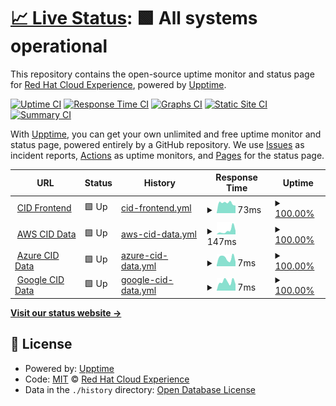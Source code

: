 # [📈 Live Status](https://status.imagedirectory.cloud): <!--live status--> **🟩 All systems operational**

This repository contains the open-source uptime monitor and status page for [Red Hat Cloud Experience](https://status.imagedirectory.cloud), powered by [Upptime](https://github.com/upptime/upptime).

[![Uptime CI](https://github.com/redhatcloudx/upptime/workflows/Uptime%20CI/badge.svg)](https://github.com/redhatcloudx/upptime/actions?query=workflow%3A%22Uptime+CI%22)
[![Response Time CI](https://github.com/redhatcloudx/upptime/workflows/Response%20Time%20CI/badge.svg)](https://github.com/redhatcloudx/upptime/actions?query=workflow%3A%22Response+Time+CI%22)
[![Graphs CI](https://github.com/redhatcloudx/upptime/workflows/Graphs%20CI/badge.svg)](https://github.com/redhatcloudx/upptime/actions?query=workflow%3A%22Graphs+CI%22)
[![Static Site CI](https://github.com/redhatcloudx/upptime/workflows/Static%20Site%20CI/badge.svg)](https://github.com/redhatcloudx/upptime/actions?query=workflow%3A%22Static+Site+CI%22)
[![Summary CI](https://github.com/redhatcloudx/upptime/workflows/Summary%20CI/badge.svg)](https://github.com/redhatcloudx/upptime/actions?query=workflow%3A%22Summary+CI%22)

With [Upptime](https://upptime.js.org), you can get your own unlimited and free uptime monitor and status page, powered entirely by a GitHub repository. We use [Issues](https://github.com/redhatcloudx/upptime/issues) as incident reports, [Actions](https://github.com/redhatcloudx/upptime/actions) as uptime monitors, and [Pages](https://status.imagedirectory.cloud) for the status page.

<!--start: status pages-->
<!-- This summary is generated by Upptime (https://github.com/upptime/upptime) -->
<!-- Do not edit this manually, your changes will be overwritten -->
<!-- prettier-ignore -->
| URL | Status | History | Response Time | Uptime |
| --- | ------ | ------- | ------------- | ------ |
| <img alt="" src="https://icons.duckduckgo.com/ip3/imagedirectory.cloud.ico" height="13"> [CID Frontend](https://imagedirectory.cloud/) | 🟩 Up | [cid-frontend.yml](https://github.com/redhatcloudx/upptime/commits/HEAD/history/cid-frontend.yml) | <details><summary><img alt="Response time graph" src="./graphs/cid-frontend/response-time-week.png" height="20"> 73ms</summary><br><a href="https://status.imagedirectory.cloud/history/cid-frontend"><img alt="Response time 107" src="https://img.shields.io/endpoint?url=https%3A%2F%2Fraw.githubusercontent.com%2Fredhatcloudx%2Fupptime%2FHEAD%2Fapi%2Fcid-frontend%2Fresponse-time.json"></a><br><a href="https://status.imagedirectory.cloud/history/cid-frontend"><img alt="24-hour response time 44" src="https://img.shields.io/endpoint?url=https%3A%2F%2Fraw.githubusercontent.com%2Fredhatcloudx%2Fupptime%2FHEAD%2Fapi%2Fcid-frontend%2Fresponse-time-day.json"></a><br><a href="https://status.imagedirectory.cloud/history/cid-frontend"><img alt="7-day response time 73" src="https://img.shields.io/endpoint?url=https%3A%2F%2Fraw.githubusercontent.com%2Fredhatcloudx%2Fupptime%2FHEAD%2Fapi%2Fcid-frontend%2Fresponse-time-week.json"></a><br><a href="https://status.imagedirectory.cloud/history/cid-frontend"><img alt="30-day response time 93" src="https://img.shields.io/endpoint?url=https%3A%2F%2Fraw.githubusercontent.com%2Fredhatcloudx%2Fupptime%2FHEAD%2Fapi%2Fcid-frontend%2Fresponse-time-month.json"></a><br><a href="https://status.imagedirectory.cloud/history/cid-frontend"><img alt="1-year response time 108" src="https://img.shields.io/endpoint?url=https%3A%2F%2Fraw.githubusercontent.com%2Fredhatcloudx%2Fupptime%2FHEAD%2Fapi%2Fcid-frontend%2Fresponse-time-year.json"></a></details> | <details><summary><a href="https://status.imagedirectory.cloud/history/cid-frontend">100.00%</a></summary><a href="https://status.imagedirectory.cloud/history/cid-frontend"><img alt="All-time uptime 99.99%" src="https://img.shields.io/endpoint?url=https%3A%2F%2Fraw.githubusercontent.com%2Fredhatcloudx%2Fupptime%2FHEAD%2Fapi%2Fcid-frontend%2Fuptime.json"></a><br><a href="https://status.imagedirectory.cloud/history/cid-frontend"><img alt="24-hour uptime 100.00%" src="https://img.shields.io/endpoint?url=https%3A%2F%2Fraw.githubusercontent.com%2Fredhatcloudx%2Fupptime%2FHEAD%2Fapi%2Fcid-frontend%2Fuptime-day.json"></a><br><a href="https://status.imagedirectory.cloud/history/cid-frontend"><img alt="7-day uptime 100.00%" src="https://img.shields.io/endpoint?url=https%3A%2F%2Fraw.githubusercontent.com%2Fredhatcloudx%2Fupptime%2FHEAD%2Fapi%2Fcid-frontend%2Fuptime-week.json"></a><br><a href="https://status.imagedirectory.cloud/history/cid-frontend"><img alt="30-day uptime 100.00%" src="https://img.shields.io/endpoint?url=https%3A%2F%2Fraw.githubusercontent.com%2Fredhatcloudx%2Fupptime%2FHEAD%2Fapi%2Fcid-frontend%2Fuptime-month.json"></a><br><a href="https://status.imagedirectory.cloud/history/cid-frontend"><img alt="1-year uptime 99.99%" src="https://img.shields.io/endpoint?url=https%3A%2F%2Fraw.githubusercontent.com%2Fredhatcloudx%2Fupptime%2FHEAD%2Fapi%2Fcid-frontend%2Fuptime-year.json"></a></details>
| <img alt="" src="https://icons.duckduckgo.com/ip3/imagedirectory.cloud.ico" height="13"> [AWS CID Data](https://imagedirectory.cloud/raw/aws/us-east-1.json) | 🟩 Up | [aws-cid-data.yml](https://github.com/redhatcloudx/upptime/commits/HEAD/history/aws-cid-data.yml) | <details><summary><img alt="Response time graph" src="./graphs/aws-cid-data/response-time-week.png" height="20"> 147ms</summary><br><a href="https://status.imagedirectory.cloud/history/aws-cid-data"><img alt="Response time 735" src="https://img.shields.io/endpoint?url=https%3A%2F%2Fraw.githubusercontent.com%2Fredhatcloudx%2Fupptime%2FHEAD%2Fapi%2Faws-cid-data%2Fresponse-time.json"></a><br><a href="https://status.imagedirectory.cloud/history/aws-cid-data"><img alt="24-hour response time 299" src="https://img.shields.io/endpoint?url=https%3A%2F%2Fraw.githubusercontent.com%2Fredhatcloudx%2Fupptime%2FHEAD%2Fapi%2Faws-cid-data%2Fresponse-time-day.json"></a><br><a href="https://status.imagedirectory.cloud/history/aws-cid-data"><img alt="7-day response time 147" src="https://img.shields.io/endpoint?url=https%3A%2F%2Fraw.githubusercontent.com%2Fredhatcloudx%2Fupptime%2FHEAD%2Fapi%2Faws-cid-data%2Fresponse-time-week.json"></a><br><a href="https://status.imagedirectory.cloud/history/aws-cid-data"><img alt="30-day response time 447" src="https://img.shields.io/endpoint?url=https%3A%2F%2Fraw.githubusercontent.com%2Fredhatcloudx%2Fupptime%2FHEAD%2Fapi%2Faws-cid-data%2Fresponse-time-month.json"></a><br><a href="https://status.imagedirectory.cloud/history/aws-cid-data"><img alt="1-year response time 731" src="https://img.shields.io/endpoint?url=https%3A%2F%2Fraw.githubusercontent.com%2Fredhatcloudx%2Fupptime%2FHEAD%2Fapi%2Faws-cid-data%2Fresponse-time-year.json"></a></details> | <details><summary><a href="https://status.imagedirectory.cloud/history/aws-cid-data">100.00%</a></summary><a href="https://status.imagedirectory.cloud/history/aws-cid-data"><img alt="All-time uptime 99.99%" src="https://img.shields.io/endpoint?url=https%3A%2F%2Fraw.githubusercontent.com%2Fredhatcloudx%2Fupptime%2FHEAD%2Fapi%2Faws-cid-data%2Fuptime.json"></a><br><a href="https://status.imagedirectory.cloud/history/aws-cid-data"><img alt="24-hour uptime 100.00%" src="https://img.shields.io/endpoint?url=https%3A%2F%2Fraw.githubusercontent.com%2Fredhatcloudx%2Fupptime%2FHEAD%2Fapi%2Faws-cid-data%2Fuptime-day.json"></a><br><a href="https://status.imagedirectory.cloud/history/aws-cid-data"><img alt="7-day uptime 100.00%" src="https://img.shields.io/endpoint?url=https%3A%2F%2Fraw.githubusercontent.com%2Fredhatcloudx%2Fupptime%2FHEAD%2Fapi%2Faws-cid-data%2Fuptime-week.json"></a><br><a href="https://status.imagedirectory.cloud/history/aws-cid-data"><img alt="30-day uptime 100.00%" src="https://img.shields.io/endpoint?url=https%3A%2F%2Fraw.githubusercontent.com%2Fredhatcloudx%2Fupptime%2FHEAD%2Fapi%2Faws-cid-data%2Fuptime-month.json"></a><br><a href="https://status.imagedirectory.cloud/history/aws-cid-data"><img alt="1-year uptime 100.00%" src="https://img.shields.io/endpoint?url=https%3A%2F%2Fraw.githubusercontent.com%2Fredhatcloudx%2Fupptime%2FHEAD%2Fapi%2Faws-cid-data%2Fuptime-year.json"></a></details>
| <img alt="" src="https://icons.duckduckgo.com/ip3/imagedirectory.cloud.ico" height="13"> [Azure CID Data](https://imagedirectory.cloud/raw/azure/eastus.json) | 🟩 Up | [azure-cid-data.yml](https://github.com/redhatcloudx/upptime/commits/HEAD/history/azure-cid-data.yml) | <details><summary><img alt="Response time graph" src="./graphs/azure-cid-data/response-time-week.png" height="20"> 7ms</summary><br><a href="https://status.imagedirectory.cloud/history/azure-cid-data"><img alt="Response time 101" src="https://img.shields.io/endpoint?url=https%3A%2F%2Fraw.githubusercontent.com%2Fredhatcloudx%2Fupptime%2FHEAD%2Fapi%2Fazure-cid-data%2Fresponse-time.json"></a><br><a href="https://status.imagedirectory.cloud/history/azure-cid-data"><img alt="24-hour response time 4" src="https://img.shields.io/endpoint?url=https%3A%2F%2Fraw.githubusercontent.com%2Fredhatcloudx%2Fupptime%2FHEAD%2Fapi%2Fazure-cid-data%2Fresponse-time-day.json"></a><br><a href="https://status.imagedirectory.cloud/history/azure-cid-data"><img alt="7-day response time 7" src="https://img.shields.io/endpoint?url=https%3A%2F%2Fraw.githubusercontent.com%2Fredhatcloudx%2Fupptime%2FHEAD%2Fapi%2Fazure-cid-data%2Fresponse-time-week.json"></a><br><a href="https://status.imagedirectory.cloud/history/azure-cid-data"><img alt="30-day response time 84" src="https://img.shields.io/endpoint?url=https%3A%2F%2Fraw.githubusercontent.com%2Fredhatcloudx%2Fupptime%2FHEAD%2Fapi%2Fazure-cid-data%2Fresponse-time-month.json"></a><br><a href="https://status.imagedirectory.cloud/history/azure-cid-data"><img alt="1-year response time 102" src="https://img.shields.io/endpoint?url=https%3A%2F%2Fraw.githubusercontent.com%2Fredhatcloudx%2Fupptime%2FHEAD%2Fapi%2Fazure-cid-data%2Fresponse-time-year.json"></a></details> | <details><summary><a href="https://status.imagedirectory.cloud/history/azure-cid-data">100.00%</a></summary><a href="https://status.imagedirectory.cloud/history/azure-cid-data"><img alt="All-time uptime 100.00%" src="https://img.shields.io/endpoint?url=https%3A%2F%2Fraw.githubusercontent.com%2Fredhatcloudx%2Fupptime%2FHEAD%2Fapi%2Fazure-cid-data%2Fuptime.json"></a><br><a href="https://status.imagedirectory.cloud/history/azure-cid-data"><img alt="24-hour uptime 100.00%" src="https://img.shields.io/endpoint?url=https%3A%2F%2Fraw.githubusercontent.com%2Fredhatcloudx%2Fupptime%2FHEAD%2Fapi%2Fazure-cid-data%2Fuptime-day.json"></a><br><a href="https://status.imagedirectory.cloud/history/azure-cid-data"><img alt="7-day uptime 100.00%" src="https://img.shields.io/endpoint?url=https%3A%2F%2Fraw.githubusercontent.com%2Fredhatcloudx%2Fupptime%2FHEAD%2Fapi%2Fazure-cid-data%2Fuptime-week.json"></a><br><a href="https://status.imagedirectory.cloud/history/azure-cid-data"><img alt="30-day uptime 100.00%" src="https://img.shields.io/endpoint?url=https%3A%2F%2Fraw.githubusercontent.com%2Fredhatcloudx%2Fupptime%2FHEAD%2Fapi%2Fazure-cid-data%2Fuptime-month.json"></a><br><a href="https://status.imagedirectory.cloud/history/azure-cid-data"><img alt="1-year uptime 100.00%" src="https://img.shields.io/endpoint?url=https%3A%2F%2Fraw.githubusercontent.com%2Fredhatcloudx%2Fupptime%2FHEAD%2Fapi%2Fazure-cid-data%2Fuptime-year.json"></a></details>
| <img alt="" src="https://icons.duckduckgo.com/ip3/imagedirectory.cloud.ico" height="13"> [Google CID Data](https://imagedirectory.cloud/raw/google/global.json) | 🟩 Up | [google-cid-data.yml](https://github.com/redhatcloudx/upptime/commits/HEAD/history/google-cid-data.yml) | <details><summary><img alt="Response time graph" src="./graphs/google-cid-data/response-time-week.png" height="20"> 7ms</summary><br><a href="https://status.imagedirectory.cloud/history/google-cid-data"><img alt="Response time 32" src="https://img.shields.io/endpoint?url=https%3A%2F%2Fraw.githubusercontent.com%2Fredhatcloudx%2Fupptime%2FHEAD%2Fapi%2Fgoogle-cid-data%2Fresponse-time.json"></a><br><a href="https://status.imagedirectory.cloud/history/google-cid-data"><img alt="24-hour response time 3" src="https://img.shields.io/endpoint?url=https%3A%2F%2Fraw.githubusercontent.com%2Fredhatcloudx%2Fupptime%2FHEAD%2Fapi%2Fgoogle-cid-data%2Fresponse-time-day.json"></a><br><a href="https://status.imagedirectory.cloud/history/google-cid-data"><img alt="7-day response time 7" src="https://img.shields.io/endpoint?url=https%3A%2F%2Fraw.githubusercontent.com%2Fredhatcloudx%2Fupptime%2FHEAD%2Fapi%2Fgoogle-cid-data%2Fresponse-time-week.json"></a><br><a href="https://status.imagedirectory.cloud/history/google-cid-data"><img alt="30-day response time 27" src="https://img.shields.io/endpoint?url=https%3A%2F%2Fraw.githubusercontent.com%2Fredhatcloudx%2Fupptime%2FHEAD%2Fapi%2Fgoogle-cid-data%2Fresponse-time-month.json"></a><br><a href="https://status.imagedirectory.cloud/history/google-cid-data"><img alt="1-year response time 32" src="https://img.shields.io/endpoint?url=https%3A%2F%2Fraw.githubusercontent.com%2Fredhatcloudx%2Fupptime%2FHEAD%2Fapi%2Fgoogle-cid-data%2Fresponse-time-year.json"></a></details> | <details><summary><a href="https://status.imagedirectory.cloud/history/google-cid-data">100.00%</a></summary><a href="https://status.imagedirectory.cloud/history/google-cid-data"><img alt="All-time uptime 100.00%" src="https://img.shields.io/endpoint?url=https%3A%2F%2Fraw.githubusercontent.com%2Fredhatcloudx%2Fupptime%2FHEAD%2Fapi%2Fgoogle-cid-data%2Fuptime.json"></a><br><a href="https://status.imagedirectory.cloud/history/google-cid-data"><img alt="24-hour uptime 100.00%" src="https://img.shields.io/endpoint?url=https%3A%2F%2Fraw.githubusercontent.com%2Fredhatcloudx%2Fupptime%2FHEAD%2Fapi%2Fgoogle-cid-data%2Fuptime-day.json"></a><br><a href="https://status.imagedirectory.cloud/history/google-cid-data"><img alt="7-day uptime 100.00%" src="https://img.shields.io/endpoint?url=https%3A%2F%2Fraw.githubusercontent.com%2Fredhatcloudx%2Fupptime%2FHEAD%2Fapi%2Fgoogle-cid-data%2Fuptime-week.json"></a><br><a href="https://status.imagedirectory.cloud/history/google-cid-data"><img alt="30-day uptime 100.00%" src="https://img.shields.io/endpoint?url=https%3A%2F%2Fraw.githubusercontent.com%2Fredhatcloudx%2Fupptime%2FHEAD%2Fapi%2Fgoogle-cid-data%2Fuptime-month.json"></a><br><a href="https://status.imagedirectory.cloud/history/google-cid-data"><img alt="1-year uptime 100.00%" src="https://img.shields.io/endpoint?url=https%3A%2F%2Fraw.githubusercontent.com%2Fredhatcloudx%2Fupptime%2FHEAD%2Fapi%2Fgoogle-cid-data%2Fuptime-year.json"></a></details>

<!--end: status pages-->

[**Visit our status website →**](https://status.imagedirectory.cloud)

## 📄 License

- Powered by: [Upptime](https://github.com/upptime/upptime)
- Code: [MIT](./LICENSE) © [Red Hat Cloud Experience](https://status.imagedirectory.cloud)
- Data in the `./history` directory: [Open Database License](https://opendatacommons.org/licenses/odbl/1-0/)
